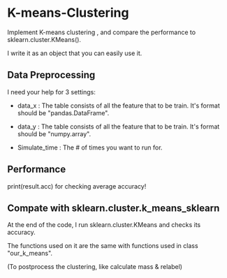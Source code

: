 # K-means-Clustering
Implement K-means clustering , and compare the performance to sklearn.cluster.KMeans().

I write it as an object that you can easily use it.

## Data Preprocessing
 I need your help for 3 settings:
 
 - data_x : The table consists of all the feature that to be train.
            It's format should be "pandas.DataFrame".   
         
 - data_y : The table consists of all the feature that to be train.
            It's format should be "numpy.array".        
         
 - Simulate_time : The # of times you want to run for.       

## Performance
print(result.acc) for checking average accuracy!

## Compate with sklearn.cluster.k_means_sklearn
At the end of the code, I run sklearn.cluster.KMeans and checks its accuracy.

The functions used on it are the same with functions used in class "our_k_means".

(To postprocess the clustering, like calculate mass & relabel)
